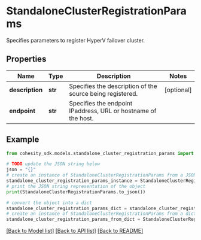 # StandaloneClusterRegistrationParams

Specifies parameters to register HyperV failover cluster.

## Properties

Name | Type | Description | Notes
------------ | ------------- | ------------- | -------------
**description** | **str** | Specifies the description of the source being registered. | [optional] 
**endpoint** | **str** | Specifies the endpoint IPaddress, URL or hostname of the host. | 

## Example

```python
from cohesity_sdk.models.standalone_cluster_registration_params import StandaloneClusterRegistrationParams

# TODO update the JSON string below
json = "{}"
# create an instance of StandaloneClusterRegistrationParams from a JSON string
standalone_cluster_registration_params_instance = StandaloneClusterRegistrationParams.from_json(json)
# print the JSON string representation of the object
print(StandaloneClusterRegistrationParams.to_json())

# convert the object into a dict
standalone_cluster_registration_params_dict = standalone_cluster_registration_params_instance.to_dict()
# create an instance of StandaloneClusterRegistrationParams from a dict
standalone_cluster_registration_params_from_dict = StandaloneClusterRegistrationParams.from_dict(standalone_cluster_registration_params_dict)
```
[[Back to Model list]](../README.md#documentation-for-models) [[Back to API list]](../README.md#documentation-for-api-endpoints) [[Back to README]](../README.md)


